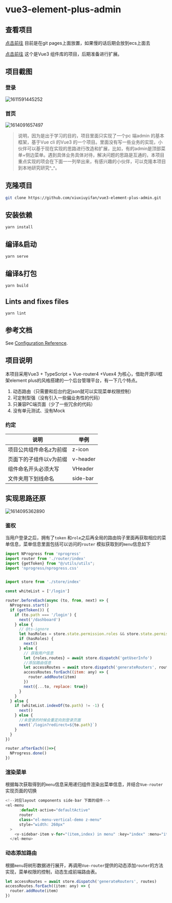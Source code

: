 # vue3-element-plus-admin
## 查看项目

[点击前往](http://wangfan.store/docs)  目前是在git pages上面放置，如果慢的话后期会放到ecs上面去

[点击前往](http://wangfan.store)  这个是Vue3 组件库的项目，后期准备进行扩展。

## 项目截图

### 登录

![1611591445252](./image/1611591445252.png)

### 首页

![1614091657497](./image/1614091657497.png)

> 说明，因为是出于学习的目的，项目里面只实现了一个pc 端admin 的基本框架，基于Vue cli 的Vue3 的一个项目。里面没有写一些业务的实现，小伙伴可以基于现在实现的思路进行改造和扩展，比如，有的admin是顶部菜单+侧边菜单。遇到具体业务具体对待，解决问题的思路是互通的，本项目重点实现的项会在下面一一列举出来，有感兴趣的小伙伴，可以克隆本项目到本地研究研究^_^。

## 克隆项目

```bash
git clone https://github.com/xiuxiuyifan/vue3-element-plus-admin.git
```

## 安装依赖

```
yarn install
```

## 编译&启动
```
yarn serve
```

## 编译&打包
```
yarn build
```

## Lints and fixes files
```
yarn lint
```

## 参考文档
See [Configuration Reference](https://cli.vuejs.org/config/).

## 项目说明

本项目采用Vue3 + TypeScript + Vue-router4 +Vuex4 为核心，借助开源UI框架element plus的风格搭建的一个后台管理平台，有一下几个特点。

1. 动态路由（只需要和后台约定json就可以实现菜单权限控制）
2. 可定制型强（没有引入一些偏业务性的代码）
3. 只兼容PC端页面（少了一些冗余的代码）
4. 没有单元测试、没有Mock

### 约定

| 说明                    | 举例     |
| ----------------------- | -------- |
| 项目公共组件命名z为前缀 | z-icon   |
| 页面下的子组件以v为前缀 | v-header |
| 组件命名开头必须大写    | VHeader  |
| 文件夹用下划线命名      | side-bar |

## 实现思路还原

![1614095362890](./image/1614095362890.png)

### 鉴权

当用户登录之后，拥有了`token` 和`role`之后再全局的路由钩子里面再获取相应的菜单信息，菜单信息里面包括可以访问的`router`  模拟获取到的`menu`信息如下

```javascript
import NProgress from 'nprogress'
import router from './router/index'
import {getToken} from "@/utils/utils";
import 'nprogress/nprogress.css'


import store from './store/index'

const whiteList = ['/login']

router.beforeEach(async (to, from, next) => {
  NProgress.start()
  if (getToken()) {
    if (to.path === '/login') {
      next('/dashboard')
    } else {
      // @ts-ignore
      let hasRoles = store.state.permission.roles && store.state.permission.roles.length > 0
      if (hasRoles) {
        next()
      } else {
        // 获取用户信息
        let {roles,routes} = await store.dispatch('getUserInfo')
        //添加路由信息
        let accessRoutes = await store.dispatch('generateRouters', routes)
        accessRoutes.forEach((item: any) => {
          router.addRoute(item)
        })
        next({...to, replace: true})
      }
    }
  } else {
    if (whiteList.indexOf(to.path) != -1) {
      next()
    } else {
      //未登录的时候会重定向到登录页面
      next(`/login?redirect=${to.path}`)
    }
  }
})

router.afterEach(()=>{
  NProgress.done()
})
```

### 渲染菜单

根据每次获取得到的`menu`信息采用递归组件渲染出菜单信息，并结合`Vue-router`实现页面的切换

```javascript
<!--对应layout components side-bar 下面的组件-->
<el-menu
      :default-active="defaultActive"
      router
      class="el-menu-vertical-demo z-menu"
      style="width: 260px"
  >
    <v-sidebar-item v-for="(item,index) in menu" :key="index" :menu="item"></v-sidebar-item>
  </el-menu>
```

### 动态添加路由

根据`menu`将树形数据进行展开，再调用`Vue-router`提供的动态添加`router`的方法实现，菜单权限的控制，动态生成前端路由表。

```javascript
let accessRoutes = await store.dispatch('generateRouters', routes)
accessRoutes.forEach((item: any) => {
  router.addRoute(item)
})
```



